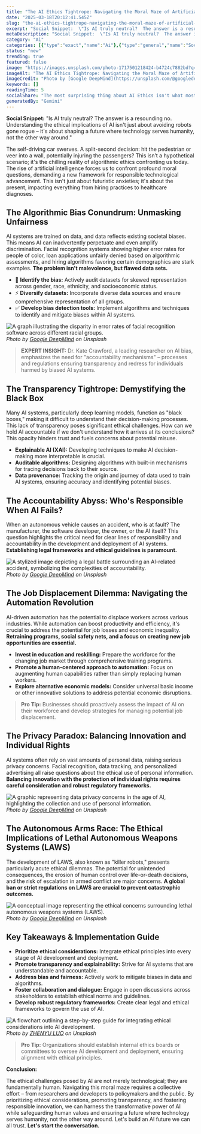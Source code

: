 ```yaml
---
title: "The AI Ethics Tightrope: Navigating the Moral Maze of Artificial Intelligence"
date: "2025-03-18T20:12:41.545Z"
slug: "the-ai-ethics-tightrope-navigating-the-moral-maze-of-artificial-intelligence"
excerpt: "Social Snippet:  \"Is AI truly neutral?  The answer is a resounding no.  Understanding the ethical implications of AI isn't just about avoiding robots gone rogue – it's about shaping a future where technology serves humanity, not the other way around.\""
metaDescription: "Social Snippet:  \"Is AI truly neutral?  The answer is a resounding no.  Understanding the ethical implications of AI isn't just about avoiding robots gone ..."
category: "Ai"
categories: [{"type":"exact","name":"Ai"},{"type":"general","name":"Society"},{"type":"medium","name":"Law"},{"type":"specific","name":"Bias Mitigation"},{"type":"niche","name":"Algorithmic Auditing"}]
status: "new"
trending: true
featured: false
image: "https://images.unsplash.com/photo-1717501218424-b4724c7882bd?q=85&w=1200&fit=max&fm=webp&auto=compress"
imageAlt: "The AI Ethics Tightrope: Navigating the Moral Maze of Artificial Intelligence"
imageCredit: "Photo by [Google DeepMind](https://unsplash.com/@googledeepmind) on Unsplash"
keywords: []
readingTime: 5
socialShare: "The most surprising thing about AI Ethics isn't what most people think. Find out what experts really say about this game-changing topic."
generatedBy: "Gemini"
---
```




**Social Snippet:**  "Is AI truly neutral?  The answer is a resounding no.  Understanding the ethical implications of AI isn't just about avoiding robots gone rogue – it's about shaping a future where technology serves humanity, not the other way around."

The self-driving car swerves.  A split-second decision: hit the pedestrian or veer into a wall, potentially injuring the passengers? This isn’t a hypothetical scenario; it's the chilling reality of algorithmic ethics confronting us today.  The rise of artificial intelligence forces us to confront profound moral questions, demanding a new framework for responsible technological advancement. This isn't just about futuristic anxieties; it's about the present, impacting everything from hiring practices to healthcare diagnoses.

## The Algorithmic Bias Conundrum:  Unmasking Unfairness

AI systems are trained on data, and data reflects existing societal biases.  This means AI can inadvertently perpetuate and even amplify discrimination.  Facial recognition systems showing higher error rates for people of color, loan applications unfairly denied based on algorithmic assessments, and hiring algorithms favoring certain demographics are stark examples.  **The problem isn't malevolence, but flawed data sets.**

* 🔑 **Identify the bias:**  Actively audit datasets for skewed representation across gender, race, ethnicity, and socioeconomic status.
* ⚡ **Diversify datasets:**  Incorporate diverse data sources and ensure comprehensive representation of all groups.
* ✅ **Develop bias detection tools:**  Implement algorithms and techniques to identify and mitigate biases within AI systems.

![A graph illustrating the disparity in error rates of facial recognition software across different racial groups.](https://images.unsplash.com/photo-1717501219905-2711c58ab655?q=85&w=1200&fit=max&fm=webp&auto=compress)
*Photo by [Google DeepMind](https://unsplash.com/@googledeepmind) on Unsplash*

> **EXPERT INSIGHT:**  Dr. Kate Crawford, a leading researcher on AI bias, emphasizes the need for "accountability mechanisms" – processes and regulations ensuring transparency and redress for individuals harmed by biased AI systems.

## The Transparency Tightrope:  Demystifying the Black Box

Many AI systems, particularly deep learning models, function as "black boxes," making it difficult to understand their decision-making processes. This lack of transparency poses significant ethical challenges.  How can we hold AI accountable if we don't understand how it arrives at its conclusions?  This opacity hinders trust and fuels concerns about potential misuse.

*  **Explainable AI (XAI):**  Developing techniques to make AI decision-making more interpretable is crucial.
*  **Auditable algorithms:** Designing algorithms with built-in mechanisms for tracing decisions back to their source.
*  **Data provenance:**  Tracking the origin and journey of data used to train AI systems, ensuring accuracy and identifying potential biases.

## The Accountability Abyss:  Who's Responsible When AI Fails?

When an autonomous vehicle causes an accident, who is at fault? The manufacturer, the software developer, the owner, or the AI itself?  This question highlights the critical need for clear lines of responsibility and accountability in the development and deployment of AI systems.  **Establishing legal frameworks and ethical guidelines is paramount.**

![A stylized image depicting a legal battle surrounding an AI-related accident, symbolizing the complexities of accountability.](https://images.unsplash.com/photo-1692606526493-1001fff5afcc?q=85&w=1200&fit=max&fm=webp&auto=compress)
*Photo by [Google DeepMind](https://unsplash.com/@googledeepmind) on Unsplash*

## The Job Displacement Dilemma:  Navigating the Automation Revolution

AI-driven automation has the potential to displace workers across various industries.  While automation can boost productivity and efficiency, it's crucial to address the potential for job losses and economic inequality.  **Retraining programs, social safety nets, and a focus on creating new job opportunities are essential.**

*   **Invest in education and reskilling:**  Prepare the workforce for the changing job market through comprehensive training programs.
*   **Promote a human-centered approach to automation:**  Focus on augmenting human capabilities rather than simply replacing human workers.
*   **Explore alternative economic models:**  Consider universal basic income or other innovative solutions to address potential economic disruptions.

> **Pro Tip:** Businesses should proactively assess the impact of AI on their workforce and develop strategies for managing potential job displacement.

## The Privacy Paradox:  Balancing Innovation and Individual Rights

AI systems often rely on vast amounts of personal data, raising serious privacy concerns.  Facial recognition, data tracking, and personalized advertising all raise questions about the ethical use of personal information.  **Balancing innovation with the protection of individual rights requires careful consideration and robust regulatory frameworks.**

![A graphic representing data privacy concerns in the age of AI, highlighting the collection and use of personal information.](https://images.unsplash.com/photo-1717501219716-b93a67d2f7b2?q=85&w=1200&fit=max&fm=webp&auto=compress)
*Photo by [Google DeepMind](https://unsplash.com/@googledeepmind) on Unsplash*

## The Autonomous Arms Race:  The Ethical Implications of Lethal Autonomous Weapons Systems (LAWS)

The development of LAWS, also known as "killer robots," presents particularly acute ethical dilemmas.  The potential for unintended consequences, the erosion of human control over life-or-death decisions, and the risk of escalation in armed conflict are major concerns.  **A global ban or strict regulations on LAWS are crucial to prevent catastrophic outcomes.**

![A conceptual image representing the ethical concerns surrounding lethal autonomous weapons systems (LAWS).](https://images.unsplash.com/photo-1717501218424-b4724c7882bd?q=85&w=1200&fit=max&fm=webp&auto=compress)
*Photo by [Google DeepMind](https://unsplash.com/@googledeepmind) on Unsplash*

## Key Takeaways & Implementation Guide

* **Prioritize ethical considerations:**  Integrate ethical principles into every stage of AI development and deployment.
* **Promote transparency and explainability:**  Strive for AI systems that are understandable and accountable.
* **Address bias and fairness:**  Actively work to mitigate biases in data and algorithms.
* **Foster collaboration and dialogue:**  Engage in open discussions across stakeholders to establish ethical norms and guidelines.
* **Develop robust regulatory frameworks:**  Create clear legal and ethical frameworks to govern the use of AI.

![A flowchart outlining a step-by-step guide for integrating ethical considerations into AI development.](https://images.unsplash.com/photo-1655393001768-d946c97d6fd1?q=85&w=1200&fit=max&fm=webp&auto=compress)
*Photo by [ZHENYU LUO](https://unsplash.com/@mrnuclear) on Unsplash*

> **Pro Tip:**  Organizations should establish internal ethics boards or committees to oversee AI development and deployment, ensuring alignment with ethical principles.

**Conclusion:**

The ethical challenges posed by AI are not merely technological; they are fundamentally human.  Navigating this moral maze requires a collective effort – from researchers and developers to policymakers and the public.  By prioritizing ethical considerations, promoting transparency, and fostering responsible innovation, we can harness the transformative power of AI while safeguarding human values and ensuring a future where technology serves humanity, not the other way around.  Let's build an AI future we can all trust.  **Let's start the conversation.**


<div class="reading-progress-container">
  <div id="reading-progress" class="reading-progress"></div>
</div>
